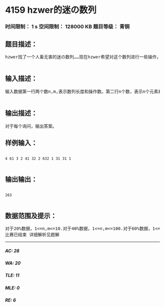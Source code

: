 # 4159 hzwer的迷の数列   
### 时间限制： 1 s     空间限制： 128000 KB     题目等级： 青铜  
## 题目描述：  

<pre>
hzwer找了一个人畜无害的迷の数列……现在hzwer希望对这个数列进行一些操作，请你来回答hzwer的问题。操作一：查询第i个数的大小操作二：把第i个数的大小改成x操作三：将整个序列反转。即把第i个数放到第n-i+1个。  

</pre>
  
  
## 输入描述：  

<pre>
输入数据第一行两个数n,m,表示数列长度和操作数。第二行n个数，表示n个元素初始值。以下m行，每行开头一个数opr，表示操作种类。opr=1，则后面接一个数i,表示查询第i个数大小。opr=2，则后面接两个数I,x，表示第i个数改成x。opr=3，表示序列反转。  

</pre>
  
  
## 输出描述：  

<pre>
对于每个询问，输出答案。
</pre>
  
  
## 样例输入：  

<pre><code>
4 61 3 2 41 32 2 632 1 31 31 1   

</code></pre>
  
  
## 输出输出：  

<pre><code>
263  

</code></pre>
  
  
## 数据范围及提示：  

<pre>
对于20%数据，1<=n,m<=10.对于40%数据，1<=n,m<=100.对于60%数据，1<=n,m<=1000.对于100%数据，1<=n,m<=100000,1<=a[i]<=100000.  
比赛已结束 详细解析见题解
</pre>
  
  
***  

##### AC: 28  
##### WA: 20  
##### TLE: 11  
##### MLE: 0  
##### RE: 6  
